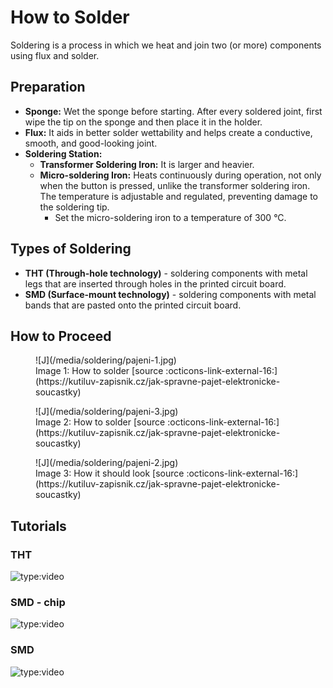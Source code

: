 # How to Solder

Soldering is a process in which we heat and join two (or more) components using flux and solder.

## Preparation
- **Sponge:** Wet the sponge before starting. After every soldered joint, first wipe the tip on the sponge and then place it in the holder.
- **Flux:** It aids in better solder wettability and helps create a conductive, smooth, and good-looking joint.
- **Soldering Station:**
    - **Transformer Soldering Iron:** It is larger and heavier.
    - **Micro-soldering Iron:** Heats continuously during operation, not only when the button is pressed, unlike the transformer soldering iron. The temperature is adjustable and regulated, preventing damage to the soldering tip.
        - Set the micro-soldering iron to a temperature of 300 °C.

## Types of Soldering

* **THT (Through-hole technology)** - soldering components with metal legs that are inserted through holes in the printed circuit board.
* **SMD (Surface-mount technology)** - soldering components with metal bands that are pasted onto the printed circuit board.

## How to Proceed
<figure markdown>
  ![J](/media/soldering/pajeni-1.jpg)
  <figcaption markdown>Image 1: How to solder [source :octicons-link-external-16:](https://kutiluv-zapisnik.cz/jak-spravne-pajet-elektronicke-soucastky)</figcaption>
</figure>

<figure markdown>
  ![J](/media/soldering/pajeni-3.jpg)
  <figcaption markdown>Image 2: How to solder [source :octicons-link-external-16:](https://kutiluv-zapisnik.cz/jak-spravne-pajet-elektronicke-soucastky)</figcaption>
</figure>

<figure markdown>
  ![J](/media/soldering/pajeni-2.jpg)
  <figcaption markdown>Image 3: How it should look [source :octicons-link-external-16:](https://kutiluv-zapisnik.cz/jak-spravne-pajet-elektronicke-soucastky)</figcaption>
</figure>

## Tutorials

### THT
![type:video](https://www.youtube.com/embed/vujaGgBuKu8?si=R9vzuez8leylzqLy&amp;clip=Ugkx7ZWut5RlKXG5L_a4UvHT_Kxr66VqGn3X&amp;clipt=EPybHhi_3h8)

### SMD - chip
![type:video](https://www.youtube.com/embed/vujaGgBuKu8?si=u0rPdQ2BL0gkE9qN&amp;start=718)

### SMD
![type:video](https://www.youtube.com/embed/vujaGgBuKu8?si=kH_I_9oBVI9Ww6fT&amp;clip=Ugkx-ag6_xJGoN_jpni_PyNBF9dca4yeR7nQ&amp;clipt=ENj2PhiQhUI)
